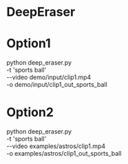 # DeepEraser

# Option1
python deep_eraser.py \
-t 'sports ball' \
--video demo/input/clip1.mp4 \
-o demo/input/clip1_out_sports_ball

# Option2
python deep_eraser.py \
-t 'sports ball' \
--video examples/astros/clip1.mp4 \
-o examples/astros/clip1_out_sports_ball



